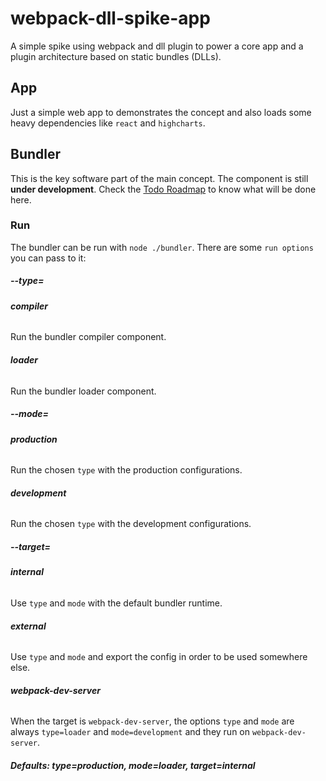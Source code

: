 # webpack-dll-spike-app
A simple spike using webpack and dll plugin to power a core app 
and a plugin architecture based on static bundles (DLLs).

## App

Just a simple web app to demonstrates the concept and also loads some 
heavy dependencies like `react` and `highcharts`.

## Bundler

This is the key software part of the main concept. The component is 
still **under development**. Check the [Todo Roadmap](TODO.md) to know what will 
be done here.

### Run 

The bundler can be run with `node ./bundler`. There are some `run options`
you can pass to it:

##### **--type=**

###### **compiler**
Run the bundler compiler component.

###### **loader**
Run the bundler loader component.


##### **--mode=**

###### **production**
Run the chosen `type` with the production configurations.

###### **development**
Run the chosen `type` with the development configurations.


##### **--target=**

###### **internal**
Use `type` and `mode` with the default bundler runtime.

###### **external**
Use `type` and `mode` and export the config in order to be 
used somewhere else.

###### **webpack-dev-server**
When the target is `webpack-dev-server`, the options `type` and `mode`
are always `type=loader` and `mode=development` and they run 
on `webpack-dev-server`.

##### **Defaults: type=production, mode=loader, target=internal**
